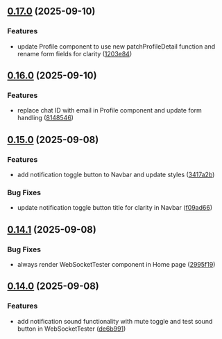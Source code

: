 ## [0.17.0](https://github.com/ghorbani-mohammad/React-Job-AI-Assistant/compare/v0.16.0...v0.17.0) (2025-09-10)


### Features

* update Profile component to use new patchProfileDetail function and rename form fields for clarity ([1203e84](https://github.com/ghorbani-mohammad/React-Job-AI-Assistant/commit/1203e84fd685724a2b7ff85fe54e1b25c6feaac8))

## [0.16.0](https://github.com/ghorbani-mohammad/React-Job-AI-Assistant/compare/v0.15.0...v0.16.0) (2025-09-10)


### Features

* replace chat ID with email in Profile component and update form handling ([8148546](https://github.com/ghorbani-mohammad/React-Job-AI-Assistant/commit/814854674c9e264ecce0e4579b1e817be673517d))

## [0.15.0](https://github.com/ghorbani-mohammad/React-Job-AI-Assistant/compare/v0.14.1...v0.15.0) (2025-09-08)


### Features

* add notification toggle button to Navbar and update styles ([3417a2b](https://github.com/ghorbani-mohammad/React-Job-AI-Assistant/commit/3417a2b091bd73d8f621c0464f3189d53a0850b5))


### Bug Fixes

* update notification toggle button title for clarity in Navbar ([f09ad66](https://github.com/ghorbani-mohammad/React-Job-AI-Assistant/commit/f09ad66bd9c869fbb0ceb811b320616f3ae52fef))

## [0.14.1](https://github.com/ghorbani-mohammad/React-Job-AI-Assistant/compare/v0.14.0...v0.14.1) (2025-09-08)


### Bug Fixes

* always render WebSocketTester component in Home page ([2995f19](https://github.com/ghorbani-mohammad/React-Job-AI-Assistant/commit/2995f196871d3ce73bfb37f6350b77060f334676))

## [0.14.0](https://github.com/ghorbani-mohammad/React-Job-AI-Assistant/compare/v0.13.0...v0.14.0) (2025-09-08)


### Features

* add notification sound functionality with mute toggle and test sound button in WebSocketTester ([de6b991](https://github.com/ghorbani-mohammad/React-Job-AI-Assistant/commit/de6b991be08ae50e487a9f2e51a0f4cfbca829fb))

